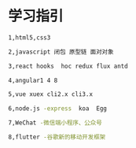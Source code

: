 # 学习指引

```bash
1,html5,css3 
```

```bash
2,javascript 闭包 原型链 面对对象
```

```bash
3,react hooks  hoc redux flux antd 
```

```bash
4,angular1 4 8 
```

```bash
5,vue xuex cli2.x cli3.x
```

```bash
6,node.js -express  koa  Egg
```

```bash
7,WeChat -微信端小程序、公众号
```

```bash
8,flutter -谷歌新的移动开发框架
```

